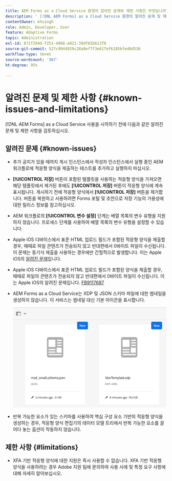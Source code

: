 ```yaml
---
title: AEM Forms as a Cloud Service 환경의 알려진 문제와 제한 사항은 무엇입니까?
description: ' [!DNL AEM Forms] as a Cloud Service 환경의 알려진 문제 및 제한 사항.'
contentOwner: khsingh
role: Admin, Developer, User
feature: Adaptive Forms
topic: Administration
exl-id: 871f294d-f251-4966-a021-39df65b613f0
source-git-commit: 527c9944929c28a0ef7f3e617ef6185bfed0d536
workflow-type: tm+mt
source-wordcount: '367'
ht-degree: 95%

---
```


# 알려진 문제 및 제한 사항 {#known-issues-and-limitations}

[!DNL AEM Forms] as a Cloud Service 사용을 시작하기 전에 다음과 같은 알려진 문제 및 제한 사항을 검토하십시오.

## 알려진 문제 {#known-issues}

* 추가 공지가 있을 때까지 게시 인스턴스에서 작성자 인스턴스에서 실행 중인 AEM 워크플로에 적응형 양식을 제출하는 테스트를 추가하고 실행하지 마십시오.

* **[!UICONTROL 저장]** 버튼이 포함된 템플릿을 사용하는 적응형 양식을 가져오면 해당 템플릿에서 제거된 후에도 **[!UICONTROL 저장]** 버튼이 적응형 양식에 계속 표시됩니다. 게시하기 전에 적응형 양식에서 **[!UICONTROL 저장]** 버튼을 제거합니다. 버튼을 복원하고 사용하려면 Forms 포털 및 초안으로 저장 기능의 가용성에 대한 릴리스 정보를 참고하십시오.

* AEM 워크플로의 **[!UICONTROL 변수 설정]** 단계는 배열 목록의 변수 유형을 지원하지 않습니다. 프로세스 단계를 사용하여 배열 목록의 변수 유형을 설정할 수 있습니다.

* Apple iOS 디바이스에서 표준 HTML 업로드 필드가 포함된 적응형 양식을 제출할 경우, 때때로 파일 콘텐츠가 전송되지 않고 반대편에서 0바이트 파일이 수신됩니다. 이 문제는 동기식 제출을 사용하는 경우에만 간헐적으로 발생합니다. 이는 Apple iOS의 [알려진 문제](https://feedbackassistant.apple.com/feedback/9117687)입니다.

* Apple iOS 디바이스에서 표준 HTML 업로드 필드가 포함된 양식을 제출할 경우, 때때로 파일의 콘텐츠가 전송되지 않고 반대편에서 0바이트 파일이 수신됩니다. 이는 Apple iOS의 알려진 문제입니다. [FB9117687](https://feedbackassistant.apple.com/feedback/9117687)

* AEM Forms as a Cloud Service는 XDP 및 JSON 스키마 파일에 대한 썸네일을 생성하지 않습니다. 이 서비스는 썸네일 대신 기본 아이콘을 표시합니다.

  ![Forms 썸네일 알려진 문제](/help/forms/assets/forms-tumbnail-known-issue.png)

* 반복 가능한 요소가 있는 스키마를 사용하여 핵심 구성 요소 기반의 적응형 양식을 생성하는 경우, 적응형 양식 편집기의 데이터 모델 트리에서 반복 가능한 요소를 끌어다 놓는 옵션이 작동하지 않습니다.

## 제한 사항 {#limitations}

* XFA 기반 적응형 양식에 대한 지원은 즉시 사용할 수 없습니다. XFA 기반 적응형 양식을 사용하려는 경우 Adobe 지원 팀에 문의하여 사용 사례 및 특정 요구 사항에 대해 자세히 알아보십시오.

